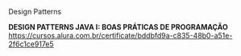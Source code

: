 Design Patterns

**DESIGN PATTERNS JAVA I: BOAS PRÁTICAS DE PROGRAMAÇÃO**
https://cursos.alura.com.br/certificate/bddbfd9a-c835-48b0-a51e-2f6c1ce917e5




